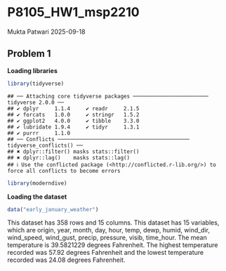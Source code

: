 P8105_HW1_msp2210
================
Mukta Patwari
2025-09-18

## Problem 1

**Loading libraries**

``` r
library(tidyverse)
```

    ## ── Attaching core tidyverse packages ──────────────────────── tidyverse 2.0.0 ──
    ## ✔ dplyr     1.1.4     ✔ readr     2.1.5
    ## ✔ forcats   1.0.0     ✔ stringr   1.5.2
    ## ✔ ggplot2   4.0.0     ✔ tibble    3.3.0
    ## ✔ lubridate 1.9.4     ✔ tidyr     1.3.1
    ## ✔ purrr     1.1.0     
    ## ── Conflicts ────────────────────────────────────────── tidyverse_conflicts() ──
    ## ✖ dplyr::filter() masks stats::filter()
    ## ✖ dplyr::lag()    masks stats::lag()
    ## ℹ Use the conflicted package (<http://conflicted.r-lib.org/>) to force all conflicts to become errors

``` r
library(moderndive)
```

**Loading the dataset**

``` r
data("early_january_weather")
```

This dataset has 358 rows and 15 columns. This dataset has 15 variables,
which are origin, year, month, day, hour, temp, dewp, humid, wind_dir,
wind_speed, wind_gust, precip, pressure, visib, time_hour. The mean
temperature is 39.5821229 degrees Fahrenheit. The highest temperature
recorded was 57.92 degrees Fahrenheit and the lowest temperature
recorded was 24.08 degrees Fahrenheit.
